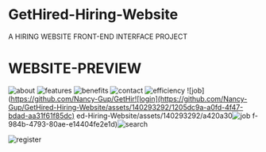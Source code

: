 # GetHired-Hiring-Website

A HIRING WEBSITE FRONT-END INTERFACE PROJECT

# WEBSITE-PREVIEW

![about](https://github.com/Nancy-Gup/GetHired-Hiring-Website/assets/140293292/54db3def-a7ee-4dda-8b3f-2f561a7151ac)
![features](https://github.com/Nancy-Gup/GetHired-Hiring-Website/assets/140293292/b7df3807-483a-47db-9295-7d3cff6efcd2)
![benefits](https://github.com/Nancy-Gup/GetHired-Hiring-Website/assets/140293292/7a20df42-f87c-436d-aa04-276b8181c44b)
![contact](https://github.com/Nancy-Gup/GetHired-Hiring-Website/assets/140293292/cd02c719-2cc7-4b40-b7ff-4c8523e63ca0)
![efficiency](https://github.com/Nancy-Gup/GetHired-Hiring-Website/assets/140293292/fdc2c1e6-8d54-4b26-b2e0-ea38bc50d934)
![job](https://github.com/Nancy-Gup/GetHir![login](https://github.com/Nancy-Gup/GetHired-Hiring-Website/assets/140293292/1205dc9a-a0fd-4f47-bdad-aa31f61f85dc)
ed-Hiring-Website/assets/140293292/a420a30![job](https://github.com/Nancy-Gup/GetHired-Hiring-Website/assets/140293292/9ec8e566-9a96-4ea1-9120-bfa8001b7964)
f-984b-4793-80ae-e14404fe2e1d)![search](https://github.com/Nancy-Gup/GetHired-Hiring-Website/assets/140293292/3636a7b3-0663-4f9b-892c-bda17c86f10e)

![register](https://github.com/Nancy-Gup/GetHired-Hiring-Website/assets/140293292/8e8cc6d8-18a8-4340-819e-26c3a9738596)

